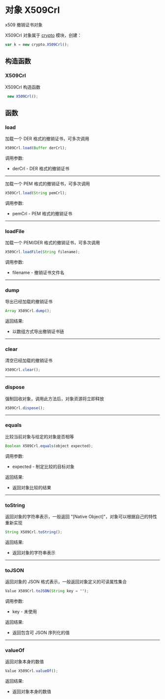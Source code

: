 # 对象 X509Crl
x509 撤销证书对象

X509Crl 对象属于 [crypto](../../module/ifs/crypto.md) 模块，创建：
```JavaScript
var k = new crypto.X509Crl();
```
## 构造函数
        
### X509Crl
X509Crl 构造函数
```JavaScript
 new X509Crl();
```

## 函数
        
### load
加载一个 DER 格式的撤销证书，可多次调用
```JavaScript
X509Crl.load(Buffer derCrl);
```

调用参数:
* derCrl - DER 格式的撤销证书

--------------------------
加载一个 PEM 格式的撤销证书，可多次调用
```JavaScript
X509Crl.load(String pemCrl);
```

调用参数:
* pemCrl - PEM 格式的撤销证书

--------------------------
### loadFile
加载一个 PEM/DER 格式的撤销证书，可多次调用
```JavaScript
X509Crl.loadFile(String filename);
```

调用参数:
* filename - 撤销证书文件名

--------------------------
### dump
导出已经加载的撤销证书
```JavaScript
Array X509Crl.dump();
```

返回结果:
* 以数组方式导出撤销证书链

--------------------------
### clear
清空已经加载的撤销证书
```JavaScript
X509Crl.clear();
```

--------------------------
### dispose
强制回收对象，调用此方法后，对象资源将立即释放
```JavaScript
X509Crl.dispose();
```

--------------------------
### equals
比较当前对象与给定的对象是否相等
```JavaScript
Boolean X509Crl.equals(object expected);
```

调用参数:
* expected - 制定比较的目标对象

返回结果:
* 返回对象比较的结果

--------------------------
### toString
返回对象的字符串表示，一般返回 "[Native Object]"，对象可以根据自己的特性重新实现
```JavaScript
String X509Crl.toString();
```

返回结果:
* 返回对象的字符串表示

--------------------------
### toJSON
返回对象的 JSON 格式表示，一般返回对象定义的可读属性集合
```JavaScript
Value X509Crl.toJSON(String key = "");
```

调用参数:
* key - 未使用

返回结果:
* 返回包含可 JSON 序列化的值

--------------------------
### valueOf
返回对象本身的数值
```JavaScript
Value X509Crl.valueOf();
```

返回结果:
* 返回对象本身的数值

